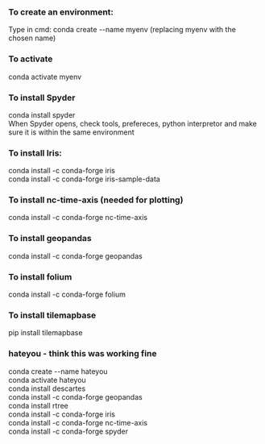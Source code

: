 ### To create an environment:
Type in cmd: conda create --name myenv (replacing myenv with the chosen name)
### To activate
conda activate myenv
### To install Spyder
conda install spyder  
When Spyder opens, check tools, prefereces, python interpretor and make sure it is within the same environment

### To install Iris:
conda install -c conda-forge iris  
conda install -c conda-forge iris-sample-data

### To install nc-time-axis (needed for plotting)
conda install -c conda-forge nc-time-axis

### To install geopandas
conda install -c conda-forge geopandas

### To install folium  
conda install -c conda-forge folium  

### To install tilemapbase  
pip install tilemapbase

### hateyou - think this was working fine  
conda create --name hateyou  
conda activate hateyou  
conda install descartes  
conda install -c conda-forge geopandas  
conda install rtree  
conda install -c conda-forge iris  
conda install -c conda-forge nc-time-axis  
conda install -c conda-forge spyder  
